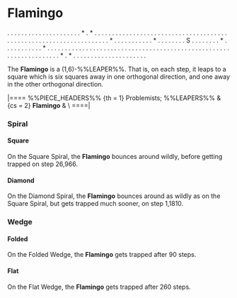 # Flamingo

<div class = "movement">
. . . . . . . . . . . . . . .
. . . . . . * . * . . . . . .
. . . . . . . . . . . . . . .
. . . . . . . . . . . . . . .
. . . . . . . . . . . . . . .
. . . . . . . . . . . . . . .
. * . . . . . . . . . . . * .
. . . . . . . S . . . . . . .
. * . . . . . . . . . . . * .
. . . . . . . . . . . . . . .
. . . . . . . . . . . . . . .
. . . . . . . . . . . . . . .
. . . . . . . . . . . . . . .
. . . . . . * . * . . . . . .
. . . . . . . . . . . . . . .
</div>

The **Flamingo** is a (1,6)-%%LEAPER%%. That is, on each step, it leaps to
a square which is six squares away in one orthogonal direction, and one
away in the other orthogonal direction.

|====
%%PIECE_HEADERS%%
  {th = 1}  Problemists; %%LEAPERS%%
& {cs = 2}  **Flamingo**
&           \\
====|

### Spiral

#### Square

On the Square Spiral, the **Flamingo** bounces around wildly, before getting
trapped on step 26,966.

#### Diamond

On the Diamond Spiral, the **Flamingo** bounces around as wildly as on the
Square Spiral, but gets trapped much sooner, on step 1,1810.

### Wedge

#### Folded

On the Folded Wedge, the **Flamingo** gets trapped after 90 steps.

#### Flat

On the Flat Wedge, the **Flamingo** gets trapped after 260 steps.
